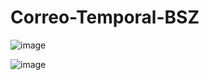 # Correo-Temporal-BSZ

![image](https://github.com/user-attachments/assets/38b52eb8-6d22-436c-9044-8502616b70a5)

![image](https://github.com/user-attachments/assets/d166967c-352c-46f2-8ba0-d6880a31f014)
